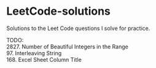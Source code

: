 # LeetCode-solutions
Solutions to the Leet Code questions I solve for practice.

TODO:
<br>
2827. Number of Beautiful Integers in the Range <br>
97. Interleaving String <br>
168. Excel Sheet Column Title <br>
